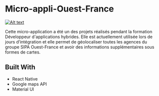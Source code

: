 # Micro-appli-Ouest-France
[![Alt text](https://img.youtube.com/vi/ETmMbv5MQnA/0.jpg)](https://www.youtube.com/watch?v=ETmMbv5MQnA)

Cette micro-application a été un des projets réalisés pendant la formation Développeur d'applications hybrides. Elle est  actuellement utilisée lors de jours d’intégration et elle permet de géolocaliser toutes les agences du groupe SIPA Ouest-France et avoir des informations supplémentaires sous formes de cartes.


## Built With

* React Native 
* Google maps API
* Material UI


